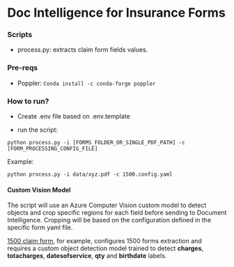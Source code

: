 # Doc Intelligence for Insurance Forms

### Scripts

- process.py: extracts claim form fields values.

### Pre-reqs

- Poppler: ```Conda install -c conda-forge poppler```

### How to run?

- Create .env file based on .env.template

- run the script:

```python process.py -i [FORMS_FOLDER_OR_SINGLE_PDF_PATH] -c [FORM_PROCESSING_CONFIG_FILE]```

Example: 

```python process.py -i data/xyz.pdf -c 1500.config.yaml```

#### Custom Vision Model

The script will use an Azure Computer Vision custom model to detect objects and crop specific regions for each field before sending to Document Intelligence. Cropping will be based on the configuration defined in the specific form yaml file. 

[1500 claim form](./1500.config.yaml), for example, configures 1500 forms extraction and requires a custom object detection model trained to detect **charges**, **totacharges**, **datesofservice**, **qty** and **birthdate** labels.